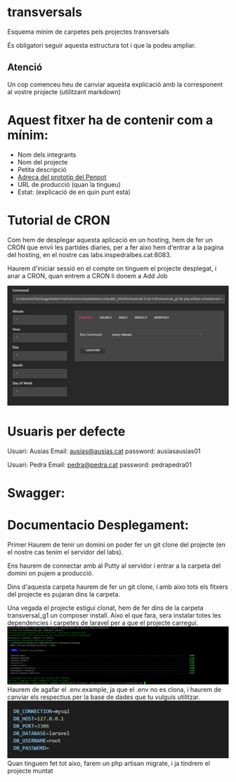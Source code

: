 # transversals
Esquema mínim de carpetes pels projectes transversals

És obligatori seguir aquesta estructura tot i que la podeu ampliar.

## Atenció
Un cop comenceu heu de canviar aquesta explicació amb la corresponent al vostre projecte (utilitzant markdown)


# Aquest fitxer ha de contenir com a mínim:
 * Nom dels integrants
 * Nom del projecte
 * Petita descripció
 * <a href="https://design.penpot.app/#/view/39eb6d3d-9932-80bd-8001-aacd5aad7481?page-id=39eb6d3d-9932-80bd-8001-aacd5aad7482&section=interactions&index=0&share-id=60409f81-bb57-80cc-8001-abdc76c5db0f">Adreça del prototip del Penpot</a>
 * URL de producció (quan la tingueu)
 * Estat: (explicació de en quin punt està)


# Tutorial de CRON

Com hem de desplegar aquesta aplicació en un hosting, hem de fer un CRON que envii les partides diaries, per a fer aixo hem d'entrar a la pagina del hosting, en el nostre cas labs.inspedralbes.cat:8083.

Haurem d'iniciar sessió en el compte on tinguem el projecte desplegat, i anar a CRON, quan entrem a CRON li donem a Add Job

![image Cron](CRON.PNG)



# Usuaris per defecte

Usuari: Ausias
Email: ausias@ausias.cat
password: ausiasausias01

Usuari: Pedra
Email: pedra@pedra.cat
password: pedrapedra01

# Swagger: <a href="https://app.swaggerhub.com/apis/OscarLealVeyeta/tr2/0.1#/"></a>


# Documentacio Desplegament:

Primer Haurem de tenir un domini on poder fer un git clone del projecte (en el nostre cas tenim el servidor del labs).

Ens haurem de connectar amb al Putty al servidor i entrar a la carpeta del domini on pujem a producció.

Dins d'aquesta carpeta haurem de fer un git clone, i amb aixo tots els fitxers del projecte es pujaran dins la carpeta.

Una vegada el projecte estigui clonat, hem de fer dins de la carpeta transversal_g1 un composer install. Aixo el que fara, sera instalar totes les dependencies i carpetes de laravel per a que el projecte carregui.
![image composer install](composer_install.PNG )
Haurem de agafar el .env.example, ja que el .env no es clona, i haurem de canviar els respectius per la base de dades que tu vulguis utilitzar.
![image Cron](env.example.PNG)
Quan tinguem fet tot aixo, farem un php artisan migrate, i ja tindrem el projecte muntat
